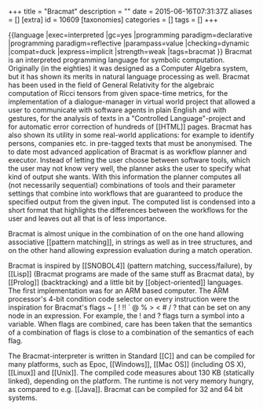 +++
title = "Bracmat"
description = ""
date = 2015-06-16T07:31:37Z
aliases = []
[extra]
id = 10609
[taxonomies]
categories = []
tags = []
+++

{{language
|exec=interpreted
|gc=yes
|programming paradigm=declarative
|programming paradigm=reflective
|parampass=value
|checking=dynamic
|compat=duck
|express=implicit
|strength=weak
|tags=bracmat
}}
Bracmat is an interpreted programming language for symbolic computation. Originally (in the eighties) it was designed as a Computer Algebra system, but it has shown its merits in natural language processing as well. Bracmat has been used in the field of General Relativity for the algebraic computation of Ricci tensors from given space-time metrics, for the implementation of a dialogue-manager in virtual world project that allowed a user to communicate with software agents in plain English and with gestures, for the analysis of texts in a "Controlled Language"-project and for automatic error correction of hundreds of [[HTML]] pages. Bracmat has also shown its utility in some real-world applications: for example to identify persons, companies etc. in pre-tagged texts that must be anonymised. The to date most advanced application of Bracmat is as workflow planner and executor. Instead of letting the user choose between software tools, which the user may not know very well, the planner asks the user to specify what kind of output she wants. With this information the planner computes all (not necessarily sequential) combinations of tools and their parameter settings that combine into workflows that are guaranteed to produce the specified output from the given input. The computed list is condensed into a short format that highlights the differences between the workflows for the user and leaves out all that is of less importance.

Bracmat is almost unique in the combination of on the one hand allowing associative [[pattern matching]], in strings as well as in tree structures, and on the other hand allowing expression evaluation during a match operation.

Bracmat is inspired by [[SNOBOL4]] (pattern matching, success/failure), by [[Lisp]] (Bracmat programs are made of the same stuff as Bracmat data), by [[Prolog]] (backtracking) and a little bit by [[object-oriented]] languages. The first implementation was for an ARM based computer. The ARM processor's 4-bit condition code selector on every instruction were the inspiration for Bracmat's flags ~ [ ! !! ` @ % > < # / ? that can be set on any node in an expression. For example, the ! and ? flags turn a symbol into a variable. When flags are combined, care has been taken that the semantics of a combination of flags is close to a combination of the semantics of each flag.

The Bracmat-interpreter is written in Standard [[C]] and can be compiled for many platforms, such as Epoc, [[Windows]], [[Mac OS]] (including OS X), [[Linux]] and [[Unix]]. The compiled code measures about 130 KB (statically linked), depending on the platform. The runtime is not very memory hungry, as compared to e.g. [[Java]]. Bracmat can be compiled for 32 and 64 bit systems.
